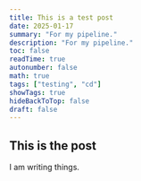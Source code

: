 ```yaml
---
title: This is a test post
date: 2025-01-17
summary: "For my pipeline."
description: "For my pipeline."
toc: false
readTime: true
autonumber: false
math: true
tags: ["testing", "cd"]
showTags: true
hideBackToTop: false
draft: false
---
```


## This is the post

I am writing things.
